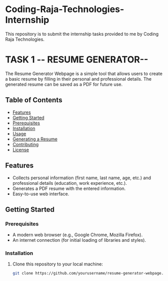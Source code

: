 # Coding-Raja-Technologies-Internship
This repository is to submit the internship tasks provided to me by Coding Raja Technologies.
# TASK 1 -- RESUME GENERATOR--

The Resume Generator Webpage is a simple tool that allows users to create a basic resume by filling in their personal and professional details. The generated resume can be saved as a PDF for future use.

## Table of Contents

- [Features](#features)
- [Getting Started](#getting-started)
- [Prerequisites](#prerequisites)
- [Installation](#installation)
- [Usage](#usage)
- [Generating a Resume](#generating-a-resume)
- [Contributing](#contributing)
- [License](#license)

## Features

- Collects personal information (first name, last name, age, etc.) and professional details (education, work experience, etc.).
- Generates a PDF resume with the entered information.
- Easy-to-use web interface.

## Getting Started

### Prerequisites

- A modern web browser (e.g., Google Chrome, Mozilla Firefox).
- An internet connection (for initial loading of libraries and styles).

### Installation

1. Clone this repository to your local machine:

   ```bash
   git clone https://github.com/yourusername/resume-generator-webpage.git
